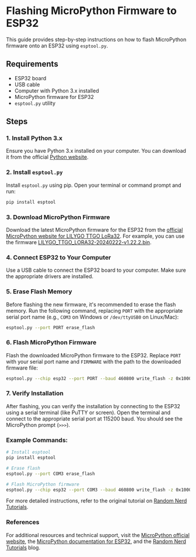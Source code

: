 # Flashing MicroPython Firmware to ESP32

This guide provides step-by-step instructions on how to flash MicroPython firmware onto an ESP32 using `esptool.py`.

## Requirements

- ESP32 board
- USB cable
- Computer with Python 3.x installed
- MicroPython firmware for ESP32
- `esptool.py` utility

## Steps

### 1. Install Python 3.x

Ensure you have Python 3.x installed on your computer. You can download it from the official [Python website](https://www.python.org/downloads/).

### 2. Install `esptool.py`

Install `esptool.py` using pip. Open your terminal or command prompt and run:

```sh
pip install esptool
```

### 3. Download MicroPython Firmware

Download the latest MicroPython firmware for the ESP32 from the [official MicroPython website for LILYGO TTGO LoRa32](https://micropython.org/download/LILYGO_TTGO_LORA32/). For example, you can use the firmware [LILYGO_TTGO_LORA32-20240222-v1.22.2.bin](https://micropython.org/resources/firmware/LILYGO_TTGO_LORA32-20240222-v1.22.2.bin).

### 4. Connect ESP32 to Your Computer

Use a USB cable to connect the ESP32 board to your computer. Make sure the appropriate drivers are installed. 

### 5. Erase Flash Memory

Before flashing the new firmware, it's recommended to erase the flash memory. Run the following command, replacing `PORT` with the appropriate serial port name (e.g., `COM3` on Windows or `/dev/ttyUSB0` on Linux/Mac):

```sh
esptool.py --port PORT erase_flash
```

### 6. Flash MicroPython Firmware

Flash the downloaded MicroPython firmware to the ESP32. Replace `PORT` with your serial port name and `FIRMWARE` with the path to the downloaded firmware file:

```sh
esptool.py --chip esp32 --port PORT --baud 460800 write_flash -z 0x1000 FIRMWARE
```

### 7. Verify Installation

After flashing, you can verify the installation by connecting to the ESP32 using a serial terminal (like PuTTY or screen). Open the terminal and connect to the appropriate serial port at 115200 baud. You should see the MicroPython prompt (`>>>`).

### Example Commands:

```sh
# Install esptool
pip install esptool

# Erase flash
esptool.py --port COM3 erase_flash

# Flash MicroPython firmware
esptool.py --chip esp32 --port COM3 --baud 460800 write_flash -z 0x1000 LILYGO_TTGO_LORA32-20240222-v1.22.2.bin
```

For more detailed instructions, refer to the original tutorial on [Random Nerd Tutorials](https://randomnerdtutorials.com/flashing-micropython-firmware-esptool-py-esp32-esp8266/).

### References

For additional resources and technical support, visit the [MicroPython official website](https://micropython.org/), the [MicroPython documentation for ESP32](https://docs.micropython.org/en/latest/esp32/quickref.html), and the [Random Nerd Tutorials](https://randomnerdtutorials.com/) blog.
